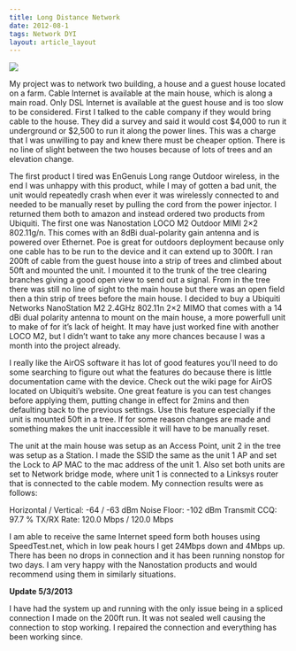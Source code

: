 ```yaml
---
title: Long Distance Network
date: 2012-08-1
tags: Network DYI
layout: article_layout
---
```


[![](/img/blog/wifiproject-300x211.jpg)](/img/blog/wifiproject.jpg)

My project was to network two building, a house and a guest house located on a farm. Cable Internet is available at the main house, which is along a main road. Only DSL Internet is available at the guest house and is too slow to be considered. First I talked to the cable company if they would bring cable to the house. They did a survey and said it would cost $4,000 to run it underground or $2,500 to run it along the power lines. This was a charge that I was unwilling to pay and knew there must be cheaper option. There is no line of slight between the two houses because of lots of trees and an elevation change.

The first product I tired was EnGenuis Long range Outdoor wireless, in the end I was unhappy with this product, while I may of gotten a bad unit, the unit would repeatedly crash when ever it was wirelessly connected to and needed to be manually reset by pulling the cord from the power injector.  I returned them both to amazon and instead ordered two products from Ubiquiti. The first one was Nanostation LOCO M2 Outdoor MIMI 2×2 802.11g/n. This comes with an 8dBi dual-polarity gain antenna and is powered over Ethernet. Poe is great for outdoors deployment because only one cable has to be run to the device and it can extend up to 300ft. I ran 200ft of cable from the guest house into a strip of trees and climbed about 50ft and mounted the unit. I mounted it to the trunk of the tree clearing branches giving a good open view to send out a signal. From in the tree there was still no line of sight to the main house but there was an open field then a thin strip of trees before the main house. I decided to buy a Ubiquiti Networks NanoStation M2 2.4GHz 802.11n 2×2 MIMO that comes with a 14 dBi dual polarity antenna to mount on the main house, a more powerfull unit to make of for it’s lack of height. It may have just worked fine with another LOCO M2, but I didn’t want to take any more chances because I was a month into the project already.

I really like the AirOS software it has lot of good features you'll need to do some searching to figure out what the features do because there is little documentation came with the device. Check out the wiki page for AirOS located on Ubiquiti’s website. One great feature is you can test changes before applying them, putting change in effect for 2mins and then defaulting back to the previous settings. Use this feature especially if the unit is mounted 50ft in a tree. If for some reason changes are made and something makes the unit inaccessible it will have to be manually reset.

The unit at the main house was setup as an Access Point, unit 2 in the tree was setup as a Station. I made the SSID the same as the unit 1 AP and set the Lock to AP MAC to the mac address of the unit 1. Also set both units are set to Network bridge mode, where unit 1 is connected to a Linksys router that is connected to the cable modem. My connection results were as follows:



Horizontal / Vertical: -64  /  -63  dBm
Noise Floor: -102 dBm
Transmit CCQ: 97.7 %
TX/RX Rate: 120.0 Mbps  /  120.0 Mbps

I am able to receive the same Internet speed form both houses using SpeedTest.net, which in low peak hours I get 24Mbps down and 4Mbps up. There has been no drops in connection and it has been running nonstop for two days. I am very happy with the Nanostation products and would recommend using them in similarly situations.

**Update 5/3/2013**

I have had the system up and running with the only issue being in a spliced connection I made on the 200ft run. It was not sealed well causing the connection to stop working. I repaired the connection and everything has been working since.
